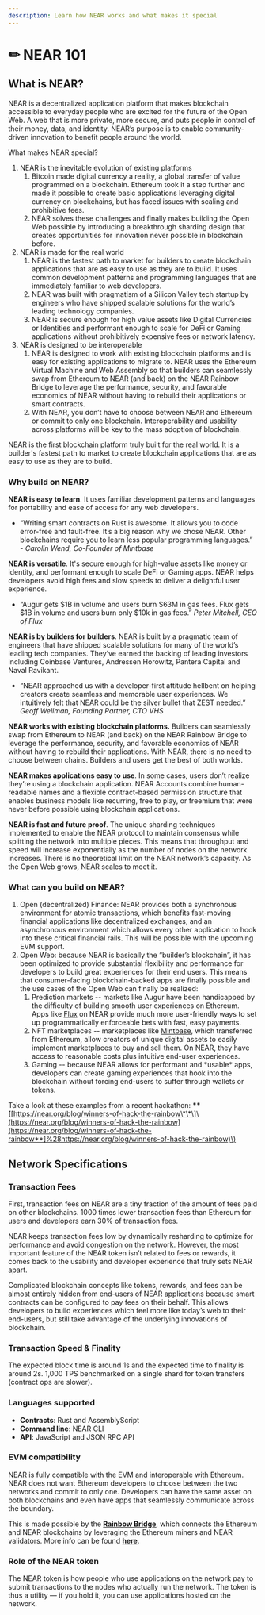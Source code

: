 ```yaml
---
description: Learn how NEAR works and what makes it special
---
```


# ✏ NEAR 101

## **What is NEAR?**

NEAR is a decentralized application platform that makes blockchain accessible to everyday people who are excited for the future of the Open Web. A web that is more private, more secure, and puts people in control of their money, data, and identity. NEAR’s purpose is to enable community-driven innovation to benefit people around the world.

What makes NEAR special?

1. NEAR is the inevitable evolution of existing platforms 
   1. Bitcoin made digital currency a reality, a global transfer of value programmed on a blockchain. Ethereum took it a step further and made it possible to create basic applications leveraging digital currency on blockchains, but has faced issues with scaling and prohibitive fees.  
   2. NEAR solves these challenges and finally makes building the Open Web possible by introducing a breakthrough sharding design that creates opportunities for innovation never possible in blockchain before. 
2. NEAR is made for the real world 
   1. NEAR is the fastest path to market for builders to create blockchain applications that are as easy to use as they are to build. It uses common development patterns and programming languages that are immediately familiar to web developers. 
   2. NEAR was built with pragmatism of a Silicon Valley tech startup by engineers who have shipped scalable solutions for the world’s leading technology companies. 
   3. NEAR is secure enough for high value assets like Digital Currencies or Identities and performant enough to scale for DeFi or Gaming applications without prohibitively expensive fees or network latency. 
3. NEAR is designed to be interoperable 
   1. NEAR is designed to work with existing blockchain platforms and is easy for existing applications to migrate to. NEAR uses the Ethereum Virtual Machine and Web Assembly so that builders can seamlessly swap from Ethereum to NEAR \(and back\) on the NEAR Rainbow Bridge to leverage the performance, security, and favorable economics of NEAR without having to rebuild their applications or smart contracts. 
   2. With NEAR, you don’t have to choose between NEAR and Ethereum or commit to only one blockchain. Interoperability and usability across platforms will be key to the mass adoption of blockchain.

NEAR is the first blockchain platform truly built for the real world. It is a builder's fastest path to market to create blockchain applications that are as easy to use as they are to build.

### **Why build on NEAR?**

**NEAR is easy to learn**. It uses familiar development patterns and languages for portability and ease of access for any web developers.

* “Writing smart contracts on Rust is awesome. It allows you to code error-free and fault-free. It’s a big reason why we chose NEAR. Other blockchains require you to learn less popular programming languages.” - _Carolin Wend, Co-Founder of Mintbase_

**NEAR is versatile**. It's secure enough for high-value assets like money or identity, and performant enough to scale DeFi or Gaming apps. NEAR helps developers avoid high fees and slow speeds to deliver a delightful user experience.

* “Augur gets $1B in volume and users burn $63M in gas fees. Flux gets $1B in volume and users burn only $10k in gas fees.” _Peter Mitchell, CEO of Flux_

**NEAR is by builders for builders**. NEAR is built by a pragmatic team of engineers that have shipped scalable solutions for many of the world’s leading tech companies. They’ve earned the backing of leading investors including Coinbase Ventures, Andressen Horowitz, Pantera Capital and Naval Ravikant.

* “NEAR approached us with a developer-first attitude hellbent on helping creators create seamless and memorable user experiences. We intuitively felt that NEAR could be the silver bullet that ZEST needed.” _Geoff Wellman, Founding Partner, CTO VHS_

**NEAR works with existing blockchain platforms.** Builders can seamlessly swap from Ethereum to NEAR \(and back\) on the NEAR Rainbow Bridge to leverage the performance, security, and favorable economics of NEAR without having to rebuild their applications. With NEAR, there is no need to choose between chains. Builders and users get the best of both worlds.

**NEAR makes applications easy to use**. In some cases, users don’t realize they’re using a blockchain application. NEAR Accounts combine human-readable names and a flexible contract-based permission structure that enables business models like recurring, free to play, or freemium that were never before possible using blockchain applications.

**NEAR is fast and future proof**. The unique sharding techniques implemented to enable the NEAR protocol to maintain consensus while splitting the network into multiple pieces. This means that throughput and speed will increase exponentially as the number of nodes on the network increases. There is no theoretical limit on the NEAR network’s capacity. As the Open Web grows, NEAR scales to meet it.

### **What can you build on NEAR?**

1. Open \(decentralized\) Finance: NEAR provides both a synchronous environment for atomic transactions, which benefits fast-moving financial applications like decentralized exchanges, and an asynchronous environment which allows every other application to hook into these critical financial rails. This will be possible with the upcoming EVM support.  
2. Open Web: because NEAR is basically the “builder’s blockchain”, it has been optimized to provide substantial flexibility and performance for developers to build great experiences for their end users. This means that consumer-facing blockchain-backed apps are finally possible and the use cases of the Open Web can finally be realized: 
   1. Prediction markets -- markets like Augur have been handicapped by the difficulty of building smooth user experiences on Ethereum.  Apps like [Flux](https://flux.market) on NEAR provide much more user-friendly ways to set up programmatically enforceable bets with fast, easy payments. 
   2. NFT marketplaces -- marketplaces like [Mintbase](https://mintbase.io), which transferred from Ethereum, allow creators of unique digital assets to easily implement marketplaces to buy and sell them. On NEAR, they have access to reasonable costs plus intuitive end-user experiences. 
   3. Gaming -- because NEAR allows for performant and \*usable\* apps, developers can create gaming experiences that hook into the blockchain without forcing end-users to suffer through wallets or tokens.

Take a look at these examples from a recent hackathon: **\*\*\[**[https://near.org/blog/winners-of-hack-the-rainbow\*\*\]\(https://near.org/blog/winners-of-hack-the-rainbow](https://near.org/blog/winners-of-hack-the-rainbow**]%28https://near.org/blog/winners-of-hack-the-rainbow)\)

## **Network Specifications**

### **Transaction Fees**

First, transaction fees on NEAR are a tiny fraction of the amount of fees paid on other blockchains. 1000 times lower transaction fees than Ethereum for users and developers earn 30% of transaction fees.

NEAR keeps transaction fees low by dynamically resharding to optimize for performance and avoid congestion on the network. However, the most important feature of the NEAR token isn’t related to fees or rewards, it comes back to the usability and developer experience that truly sets NEAR apart.

Complicated blockchain concepts like tokens, rewards, and fees can be almost entirely hidden from end-users of NEAR applications because smart contracts can be configured to pay fees on their behalf. This allows developers to build experiences which feel more like today’s web to their end-users, but still take advantage of the underlying innovations of blockchain.

### **Transaction Speed & Finality**

The expected block time is around 1s and the expected time to finality is around 2s. 1,000 TPS benchmarked on a single shard for token transfers \(contract ops are slower\).

### **Languages supported**

* **Contracts**: Rust and AssemblyScript
* **Command line**: NEAR CLI
* **API**: JavaScript and JSON RPC API

### **EVM compatibility**

NEAR is fully compatible with the EVM and interoperable with Ethereum. NEAR does not want Ethereum developers to choose between the two networks and commit to only one. Developers can have the same asset on both blockchains and even have apps that seamlessly communicate across the boundary.

This is made possible by the [**Rainbow Bridge**](https://github.com/near/rainbow-bridge), which connects the Ethereum and NEAR blockchains by leveraging the Ethereum miners and NEAR validators. More info can be found [**here**](https://github.com/near/near-evm).

### **Role of the NEAR token**

The NEAR token is how people who use applications on the network pay to submit transactions to the nodes who actually run the network. The token is thus a utility — if you hold it, you can use applications hosted on the network.

